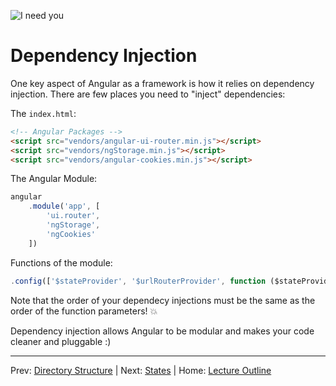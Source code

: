 ![I need you](http://media.giphy.com/media/k9H5YJMoFF0tO/giphy.gif)
# Dependency Injection

One key aspect of Angular as a framework is how it relies on dependency injection. There are few places you need to "inject" dependencies:

The `index.html`:

```html
<!-- Angular Packages -->
<script src="vendors/angular-ui-router.min.js"></script>
<script src="vendors/ngStorage.min.js"></script>
<script src="vendors/angular-cookies.min.js"></script>
```

The Angular Module:

```js
angular
    .module('app', [
        'ui.router',
        'ngStorage',
        'ngCookies'
    ])
```

Functions of the module:

```js
.config(['$stateProvider', '$urlRouterProvider', function ($stateProvider, $urlRouterProvider){ }]);
```

Note that the order of your dependecy injections must be the same as the order of the function parameters! :boom:

Dependency injection allows Angular to be modular and makes your code cleaner and pluggable :)
________________________________

Prev: [Directory Structure](./directory-structure.md) | Next: [States](./states.md) |
Home: [Lecture Outline](../README.md)
